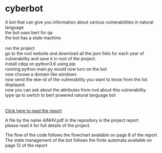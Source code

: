 # cyberbot
A bot that can give you information about various vulnerabilities in natural language<br />
the bot uses bert for qa <br />
the bot has a state machine<br />
<br />
run the project<br />
go to the nvd website and download all the json fiels for each year of vulnerability and save it in root of the project.
<br />
install cdqa on python3.6 using pip<br />
running python main.py would now turn on the bot<br />
now choose a domain like windows<br />
now send the ebe-id of the vulnerability you want to know from the list displayed.<br />
now you can ask about the attributes from nvd about this vulnerability.<br />
type qa to switch to bert powered natural language bot<br />
<br />
<br />
[Click here to read the report](https://github.com/hasnain2808/cyberbot/blob/master/AIHNV.pdf)

A file by the name AINHV.pdf in the repository is the project report<br />
please read it for full details of the project.<br />

The flow of the code follows the flowchart available on page 8 of the report
The state management of the bot follows the finite automata available on page 12 of the report

